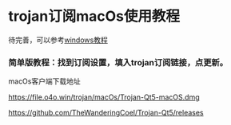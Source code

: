 # trojan订阅macOs使用教程

待完善，可以参考[windows教程](/trojan/windows.md)

### 简单版教程：找到订阅设置，填入trojan订阅链接，点更新。

macOs客户端下载地址

https://file.o4o.win/trojan/macOs/Trojan-Qt5-macOS.dmg

https://github.com/TheWanderingCoel/Trojan-Qt5/releases